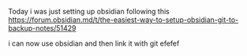 

Today i was just setting up obsidian following this
https://forum.obsidian.md/t/the-easiest-way-to-setup-obsidian-git-to-backup-notes/51429

i can now use obsidian and then link it with git efefef
